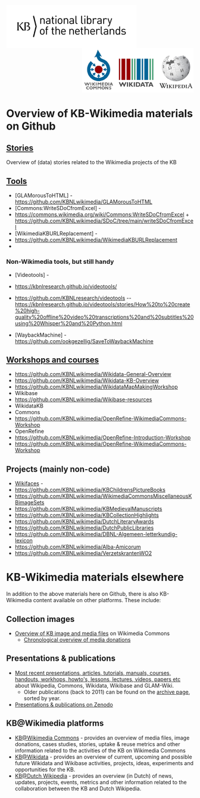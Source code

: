 <img src="media/KB_Nationale-Bibliotheek_Logo_RGB-Zwart-EN.png" width="350" hspace="0" align="left"/>
<img src="media/wikimedia-logos.png" align="right" width="300" hspace="0" align="left"/>
<br clear="all"/>

# Overview of KB-Wikimedia materials on Github

## [Stories](https://kbnlwikimedia.github.io/stories/index.html)
Overview of (data) stories related to the Wikimedia projects of the KB

## [Tools]()
* [GLAMorousToHTML] - https://github.com/KBNLwikimedia/GLAMorousToHTML
* [Commons:WriteSDoCfromExcel] - 
* https://commons.wikimedia.org/wiki/Commons:WriteSDoCfromExcel + https://github.com/KBNLwikimedia/SDoC/tree/main/writeSDoCfromExcel
* [WikimediaKBURLReplacement] -
* https://github.com/KBNLwikimedia/WikimediaKBURLReplacement
* 
### Non-Wikimedia tools, but still handy
* [Videotools] - 
* https://kbnlresearch.github.io/videotools/
* https://github.com/KBNLresearch/videotools
  -- https://kbnlresearch.github.io/videotools/stories/How%20to%20create%20high-quality%20offline%20video%20transcriptions%20and%20subtitles%20using%20Whisper%20and%20Python.html

* [WaybackMachine] - https://github.com/ookgezellig/SaveToWaybackMachine

## [Workshops and courses]()
* https://github.com/KBNLwikimedia/Wikidata-General-Overview
* https://github.com/KBNLwikimedia/Wikidata-KB-Overview
* https://github.com/KBNLwikimedia/WikidataMapMakingWorkshop
* Wikibase
* https://github.com/KBNLwikimedia/Wikibase-resources
* WikidataKB
* Commons
* https://github.com/KBNLwikimedia/OpenRefine-WikimediaCommons-Workshop
* OpenRefine
* https://github.com/KBNLwikimedia/OpenRefine-Introduction-Workshop
* https://github.com/KBNLwikimedia/OpenRefine-WikimediaCommons-Workshop

## Projects (mainly non-code)
* [Wikifaces]() -
* https://github.com/KBNLwikimedia/KBChildrensPictureBooks
* https://github.com/KBNLwikimedia/WikimediaCommonsMiscellaneousKBimageSets
* https://github.com/KBNLwikimedia/KBMedievalManuscripts
* https://github.com/KBNLwikimedia/KBCollectionHighlights
* https://github.com/KBNLwikimedia/DutchLiteraryAwards
* https://github.com/KBNLwikimedia/DutchPublicLibraries
* https://github.com/KBNLwikimedia/DBNL-Algemeen-letterkundig-lexicon
* https://github.com/KBNLwikimedia/Alba-Amicorum
* https://github.com/KBNLwikimedia/VerzetskrantenWO2

# KB-Wikimedia materials elsewhere
In addition to the above materials here on Github, there is also KB-Wikimedia content available on other platforms. These include:

## Collection images
- [Overview of KB image and media files](https://commons.wikimedia.org/wiki/Commons:Koninklijke_Bibliotheek/Media_overview) on Wikimedia Commons
  - [Chronological overview of media donations](https://commons.wikimedia.org/wiki/Commons:Koninklijke_Bibliotheek/Media_donations)

## Presentations & publications
- [Most recent presentations, articles, tutorials, manuals, courses, handouts, workhops, howto's, lessons, lectures, videos, papers etc](https://commons.wikimedia.org/wiki/Koninklijke_Bibliotheek/GLAM) about Wikipedia, Commons, Wikidata, Wikibase and GLAM-Wiki. 
  - Older publications (back to 2011) can be found on the [archive page](https://commons.wikimedia.org/wiki/Koninklijke_Bibliotheek/GLAM/Archive), sorted by year. 
- [Presentations & publications on Zenodo](https://zenodo.org/search?page=1&size=20&q=creators.orcid:%220000-0002-9058-9941%22&sort=-publication_date)

## KB@Wikimedia platforms
- [KB@Wikimedia Commons](https://commons.wikimedia.org/wiki/Commons:Koninklijke_Bibliotheek) - provides an overview of media files, image donations, cases studies, stories, uptake & reuse metrics and other information related to the activities of the KB on Wikimedia Commons
- [KB@Wikidata](https://www.wikidata.org/wiki/Wikidata:GLAM/Koninklijke_Bibliotheek_Nederland) - provides an overview of current, upcoming and possible future Wikidata and Wikibase activities, projects, ideas, experiments and opportunities for the KB. 
- [KB@Dutch Wikipedia](https://nl.wikipedia.org/wiki/Wikipedia:GLAM/Koninklijke_Bibliotheek_en_Nationaal_Archief) - provides an overview (in Dutch) of news, updates, projects, events, metrics and other information related to the collaboration between the KB and Dutch Wikipedia. 